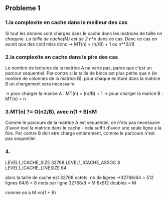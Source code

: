 ## Probleme 1 
### 1.la complexite en cache dans le meilleur des cas
 Si tout les donnes sont charges dans le cache donc les matrices de taille n*n chaqune. La taille de cache(M) est de 2* n*n dans ce cas. Danc ce cas on aurait que des cold miss donc
-> MT(n) = (n//B) + 1 ou n**2//B
### 2.la complexite en cache dans le pire des cas
Le nombre de lectures de la matrice A ne varie pas, parce que c'est un parcour sequentiel. Par contre si la taille de blocs est plus petite que n (le nombre de colonnes de la matrice B), pour chaque ecriture dans la matrice B un chargement sera necessaire

-> pour charger la marice A : MT(n) = (n//B) + 1
-> pour charger la marice B : MT(n) = n

### 3.MT(n) ?= O(n2/B), avec n(1 + B)≤M
Comme le parcours de la matrice A est sequentiel, ce n'ets pas necessaire d'avoir tout la matrice dans le cache - cela suffit d'avoir une seule ligne a la fois. Par contre B doit etre charge entierement, comme le parcours n'est pas sequentiel.

### 4.
LEVEL1_ICACHE_SIZE                 32768
LEVEL1_ICACHE_ASSOC                8
LEVEL1_ICACHE_LINESIZE             64

alors la taille de cache est 32768 octets.
nb de lignes ->32768/64 = 512 lignes
64/8 = 8 mots par ligne
32768/8 = M
8x512 doubles = M

comme on a M ≤n(1 + B)